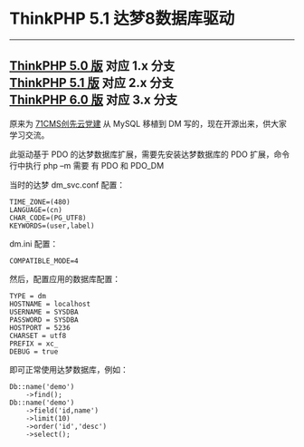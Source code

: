 ThinkPHP 5.1 达梦8数据库驱动
===============
---
[ThinkPHP 5.0 版](https://gitee.com/xiaocheng_keji/think-dm/tree/1.x) 对应 1.x 分支  
[ThinkPHP 5.1 版](https://gitee.com/xiaocheng_keji/think-dm/tree/2.x) 对应 2.x 分支  
[ThinkPHP 6.0 版](https://gitee.com/xiaocheng_keji/think-dm/tree/3.x) 对应 3.x 分支  
---
原来为 [71CMS创先云党建](https://gitee.com/xiaocheng_keji/71cms)  从 MySQL 移植到 DM 写的，现在开源出来，供大家学习交流。

此驱动基于 PDO 的达梦数据库扩展，需要先安装达梦数据库的 PDO 扩展，命令行中执行 php –m 需要 有 PDO 和 PDO_DM

当时的达梦 dm_svc.conf 配置：
~~~
TIME_ZONE=(480)
LANGUAGE=(cn)
CHAR_CODE=(PG_UTF8)
KEYWORDS=(user,label)
~~~

dm.ini 配置：
~~~
COMPATIBLE_MODE=4
~~~

然后，配置应用的数据库配置：

~~~
TYPE = dm
HOSTNAME = localhost
USERNAME = SYSDBA
PASSWORD = SYSDBA
HOSTPORT = 5236
CHARSET = utf8
PREFIX = xc_
DEBUG = true
~~~

即可正常使用达梦数据库，例如：
~~~
Db::name('demo')
    ->find();
Db::name('demo')
    ->field('id,name')
    ->limit(10)
    ->order('id','desc')
    ->select();
~~~
